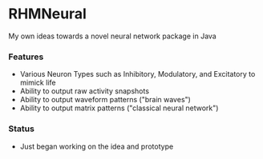 # RHMNeural
My own ideas towards a novel neural network package in Java

### Features
  - Various Neuron Types such as Inhibitory, Modulatory, and Excitatory to mimick life
  - Ability to output raw activity snapshots
  - Ability to output waveform patterns ("brain waves")
  - Ability to output matrix patterns ("classical neural network")
  
 ### Status
  - Just began working on the idea and prototype
